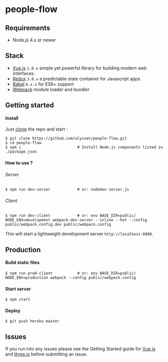 # people-flow

## Requirements
- Node.js 4.x or newer

## Stack
- [Vue.js](http://vuejs.org/) `1.0.x` simple yet powerful library for building modern web interfaces.
- [Redux](https://github.com/rackt/redux) `3.0.x` a predictable state container for Javascript apps
- [Babel](http://babeljs.io/) `6.x.x` for ES6+ support
- [Webpack](https://webpack.github.io/) module loader and bundler


## Getting started

#### Install
Just [clone](github-windows://openRepo/https://github.com/ulysset/people-flow.git) the repo
and start :
```shell
$ git clone https://github.com/ulysset/people-flow.git
$ cd people-flow
$ npm i                         # Install Node.js components listed in ./package.json
```

#### How to use ?
###### Server
```shell
$ npm run dev-server            # or: nodemon server.js
```

###### Client
```shell
$ npm run dev-client            # or: env BASE_DIR=public/ NODE_ENV=development webpack-dev-server --inline --hot --config public/webpack.config.dev public/webpack.config
```
This will start a lightweight development server ```http://localhost:8080```.

## Production
#### Build static files
```shell
$ npm run prod-client           # or: env BASE_DIR=public/ NODE_ENV=production webpack --config public/webpack.config
```

#### Start server
```shell
$ npm start
```

#### Deploy
```shell
$ git push heroku master
```

## Issues
If you run into any issues please see the Getting Started guide for [Vue.js](http://vuejs.org/guide/) and [three.js](http://threejs.org/docs/index.html#Manual/Introduction/Creating_a_scene) before submitting an issue.
